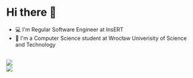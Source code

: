# Hi there 👋

- :computer: I'm Regular Software Engineer at InsERT
- :school: I'm a Computer Science student at Wrocław Univerisity of Science and Technology

<br />
<img align="center" src="https://github-readme-stats.vercel.app/api?username=arturrejment&&show_icons=true&count_private=true&theme=onedark" />
<br />
<img src="https://github-readme-streak-stats.herokuapp.com?user=arturrejment&theme=onedark" />
